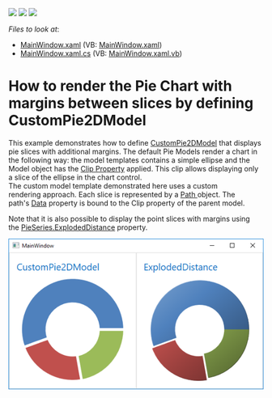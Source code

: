 <!-- default badges list -->
![](https://img.shields.io/endpoint?url=https://codecentral.devexpress.com/api/v1/VersionRange/128570139/21.1.5%2B)
[![](https://img.shields.io/badge/Open_in_DevExpress_Support_Center-FF7200?style=flat-square&logo=DevExpress&logoColor=white)](https://supportcenter.devexpress.com/ticket/details/T472229)
[![](https://img.shields.io/badge/📖_How_to_use_DevExpress_Examples-e9f6fc?style=flat-square)](https://docs.devexpress.com/GeneralInformation/403183)
<!-- default badges end -->
<!-- default file list -->
*Files to look at*:

* [MainWindow.xaml](./CS/WpfApplication73/MainWindow.xaml) (VB: [MainWindow.xaml](./VB/WpfApplication73/MainWindow.xaml))
* [MainWindow.xaml.cs](./CS/WpfApplication73/MainWindow.xaml.cs) (VB: [MainWindow.xaml.vb](./VB/WpfApplication73/MainWindow.xaml.vb))
<!-- default file list end -->
# How to render the Pie Chart with margins between slices by defining CustomPie2DModel 


<p>This example demonstrates how to define <a href="https://documentation.devexpress.com/WPF/clsDevExpressXpfChartsCustomPie2DModeltopic.aspx">CustomPie2DModel</a> that displays pie slices with additional margins. The default Pie Models render a chart in the following way: the model templates contains a simple ellipse and the Model object has the <a href="https://msdn.microsoft.com/en-us/library/system.windows.uielement.clip(v=vs.110).aspx">Clip Property</a> applied. This clip allows displaying only a slice of the ellipse in the chart control. <br>The custom model template demonstrated here uses a custom rendering approach. Each slice is represented by a <a href="https://msdn.microsoft.com/en-us/library/system.windows.shapes.path(v=vs.110).aspx">Path </a> object. The path's <a href="https://msdn.microsoft.com/en-us/library/system.windows.shapes.path.data(v=vs.110).aspx">Data</a> property is bound to the Clip property of the parent model. </p>
<p>Note that it is also possible to display the point slices with margins using the <a href="https://documentation.devexpress.com/WPF/clsDevExpressXpfChartsPieSeriestopic.aspx">PieSeries.</a><a href="https://documentation.devexpress.com/WPF/DevExpressXpfChartsPieSeries_ExplodedDistancetopic.aspx">ExplodedDistance</a> property. </p>
<p><img src="https://raw.githubusercontent.com/DevExpress-Examples/how-to-render-the-pie-chart-with-margins-between-slices-by-defining-custompie2dmodel-t472229/16.2.3+/media/66d3f842-dbd4-11e6-80bf-00155d62480c.png"></p>

<br/>


